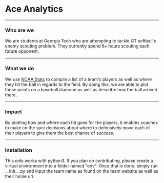 # Ace Analytics

----
### Who are we

We are students at Georgia Tech who are attempting to tackle GT softball's enemy scouting problem. They currently spend 6+ hours scouting each future opponent.

----
### What we do

We use [NCAA Stats](http://stats.ncaa.org/) to compile a list of a team's players as well as where they hit the ball in regards to the field. By doing this, we are able to plot these points on a baseball diamond as well as describe how the ball arrived there.

----
### Impact

By plotting how and where each hit goes for the players, it enables coaches to make on the spot decisions about where to defensively move each of their players to give them the best chance of success.

----
### Installation

This only works with python3. If you plan on contributing, please create a virtual environment into a folder named "env". Once that is done, simply run \_\_init\_\_.py and input the team name as found on the team website as well as their home url.
